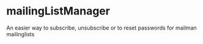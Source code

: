 # mailingListManager
An easier way to subscribe, unsubscribe or to reset passwords for mailman mailinglists
